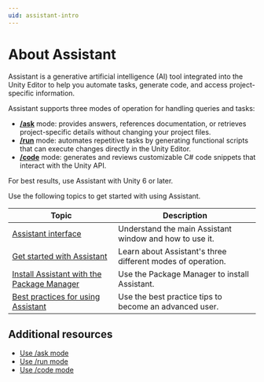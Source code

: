 ```yaml
---
uid: assistant-intro
---
```


# About Assistant

Assistant is a generative artificial intelligence (AI) tool integrated into the Unity Editor to help you automate tasks, generate code, and access project-specific information.

Assistant supports three modes of operation for handling queries and tasks:

* [**/ask**](xref:ask-overview) mode: provides answers, references documentation, or retrieves project-specific details without changing your project files.
* [**/run**](xref:run-overview) mode: automates repetitive tasks by generating functional scripts that can execute changes directly in the Unity Editor.
* [**/code**](xref:code-overview) mode: generates and reviews customizable C# code snippets that interact with the Unity API.

For best results, use Assistant with Unity 6 or later.

Use the following topics to get started with using Assistant.

| Topic | Description |
| ----- | ----------- |
| [Assistant interface](xref:assistant-interface) | Understand the main Assistant window and how to use it. |
| [Get started with Assistant](xref:get-started) | Learn about Assistant's three different modes of operation. |
| [Install Assistant with the Package Manager](xref:install-assistant) | Use the Package Manager to install Assistant. |
| [Best practices for using Assistant](xref:assistant-best) | Use the best practice tips to become an advanced user. |

## Additional resources

* [Use /ask mode](xref:ask-overview)
* [Use /run mode](xref:run-overview)
* [Use /code mode](xref:code-overview)